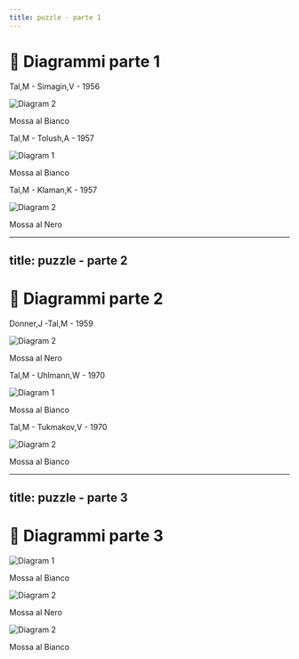 ```yaml
---
title: puzzle - parte 1
---
```


# 🧩 Diagrammi parte 1

<div class="grid grid-cols-3 gap-4 items-center justify-center mt-12">
  <div v-click="1" v-motion :initial="{ opacity: 0 }" :enter="{ opacity: 1 }" :leave="{ opacity: 0 }" class="flex flex-col items-center">
    <p class="text-sm font-semibold text-gray-500">Tal,M - Simagin,V - 1956</p>
    <img src="../images/tal-simagin-1956.jpg" alt="Diagram 2" class="w-48 h-48 object-cover rounded-lg shadow-md border-2 border-gray-300" />
    <p class="mt-2 text-sm font-semibold">Mossa al Bianco</p>
  </div>  
  <div v-click="2" v-motion :initial="{ opacity: 0 }" :enter="{ opacity: 1 }" :leave="{ opacity: 0 }" class="flex flex-col items-center">
    <p class="text-sm font-semibold text-gray-500">Tal,M - Tolush,A - 1957</p>
    <img src="../images/tal-tolush-1957.jpg" alt="Diagram 1" class="w-48 h-48 object-cover rounded-lg shadow-md border-2 border-gray-300" />
    <p class="mt-2 text-sm font-semibold">Mossa al Bianco</p>
  </div>
  <div v-click="3" v-motion :initial="{ opacity: 0 }" :enter="{ opacity: 1 }" :leave="{ opacity: 0 }" class="flex flex-col items-center">
    <p class="text-sm font-semibold text-gray-500">Tal,M - Klaman,K - 1957</p>
    <img src="../images/tal-klaman-1957.jpg" alt="Diagram 2" class="w-48 h-48 object-cover rounded-lg shadow-md border-2 border-gray-300" />
    <p class="mt-2 text-sm font-semibold">Mossa al Nero</p>
  </div>
</div>

<Footer />

---
title: puzzle - parte 2
---

# 🧩 Diagrammi parte 2

<div class="grid grid-cols-3 gap-4 items-center justify-center mt-12">
  <div v-click="1" v-motion :initial="{ opacity: 0 }" :enter="{ opacity: 1 }" :leave="{ opacity: 0 }" class="flex flex-col items-center">
    <p class="text-sm font-semibold text-gray-500">Donner,J -Tal,M - 1959</p>
    <img src="../images/donner-tal-1959.jpg" alt="Diagram 2" class="w-48 h-48 object-cover rounded-lg shadow-md border-2 border-gray-300" />
    <p class="mt-2 text-sm font-semibold">Mossa al Nero</p>
  </div>
  <div v-click="2" v-motion :initial="{ opacity: 0 }" :enter="{ opacity: 1 }" :leave="{ opacity: 0 }" class="flex flex-col items-center">
    <p class="text-sm font-semibold text-gray-500">Tal,M - Uhlmann,W - 1970</p>
    <img src="../images/tal-uhlmann-1970.jpg" alt="Diagram 1" class="w-48 h-48 object-cover rounded-lg shadow-md border-2 border-gray-300" />
    <p class="mt-2 text-sm font-semibold">Mossa al Bianco</p>
  </div>
  <div v-click="3" v-motion :initial="{ opacity: 0 }" :enter="{ opacity: 1 }" :leave="{ opacity: 0 }" class="flex flex-col items-center">
    <p class="text-sm font-semibold text-gray-500">Tal,M - Tukmakov,V - 1970</p>
    <img src="../images/tal-tukmakov-1970.jpg" alt="Diagram 2" class="w-48 h-48 object-cover rounded-lg shadow-md border-2 border-gray-300" />
    <p class="mt-2 text-sm font-semibold">Mossa al Bianco</p>
  </div>
</div>

<Footer />

---
title: puzzle - parte 3
---

# 🧩 Diagrammi parte 3

<div class="grid grid-cols-3 gap-4 items-center justify-center mt-12">
  <div v-click="1" v-motion :initial="{ opacity: 0 }" :enter="{ opacity: 1 }" :leave="{ opacity: 0 }" class="flex flex-col items-center">
    <img src="../images/bogoliubov-mises.jpg" alt="Diagram 1" class="w-48 h-48 object-cover rounded-lg shadow-md border-2 border-gray-300" />
    <p class="mt-2 text-sm font-semibold">Mossa al Bianco</p>
  </div>
  <div v-click="2" v-motion :initial="{ opacity: 0 }" :enter="{ opacity: 1 }" :leave="{ opacity: 0 }" class="flex flex-col items-center">
    <img src="../images/bird-morphy.jpg" alt="Diagram 2" class="w-48 h-48 object-cover rounded-lg shadow-md border-2 border-gray-300" />
    <p class="mt-2 text-sm font-semibold">Mossa al Nero</p>
  </div>
  <div v-click="3" v-motion :initial="{ opacity: 0 }" :enter="{ opacity: 1 }" :leave="{ opacity: 0 }" class="flex flex-col items-center">
    <img src="../images/kramnik-ivanchuk.jpg" alt="Diagram 2" class="w-48 h-48 object-cover rounded-lg shadow-md border-2 border-gray-300" />
    <p class="mt-2 text-sm font-semibold">Mossa al Bianco</p>
  </div>
  
</div>

<Footer />
